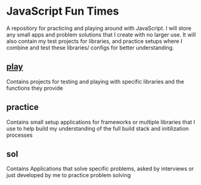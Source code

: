 # JavaScript Fun Times

A repository for practicing and playing around with JavaScript. I will store any small apps and problem solutions that I create with  no larger use. It will also contain my test projects for libraries, and practice setups where I combine and test these libraries/ configs for better understanding.

## [play](play)
  Contains projects for testing and playing with specific libraries and the functions they provide


## practice
  Contains small setup applications for frameworks or multiple libraries that I use to help build my understanding of the full build stack and initilization processes


## sol 
  Contains Applications that solve specific problems, asked by interviews or just developed by me to practice problem solving



